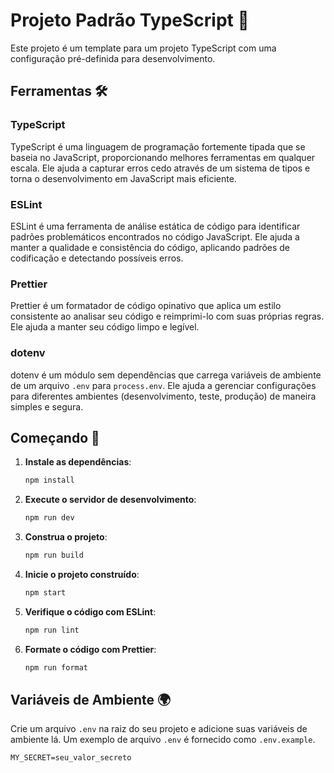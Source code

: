 # Projeto Padrão TypeScript 🚀

Este projeto é um template para um projeto TypeScript com uma configuração pré-definida para desenvolvimento.

## Ferramentas 🛠️

### TypeScript

TypeScript é uma linguagem de programação fortemente tipada que se baseia no JavaScript, proporcionando melhores ferramentas em qualquer escala. Ele ajuda a capturar erros cedo através de um sistema de tipos e torna o desenvolvimento em JavaScript mais eficiente.

### ESLint

ESLint é uma ferramenta de análise estática de código para identificar padrões problemáticos encontrados no código JavaScript. Ele ajuda a manter a qualidade e consistência do código, aplicando padrões de codificação e detectando possíveis erros.

### Prettier

Prettier é um formatador de código opinativo que aplica um estilo consistente ao analisar seu código e reimprimi-lo com suas próprias regras. Ele ajuda a manter seu código limpo e legível.

### dotenv

dotenv é um módulo sem dependências que carrega variáveis de ambiente de um arquivo `.env` para `process.env`. Ele ajuda a gerenciar configurações para diferentes ambientes (desenvolvimento, teste, produção) de maneira simples e segura.

## Começando 🚀

1. **Instale as dependências**:

   ```bash
   npm install
   ```

2. **Execute o servidor de desenvolvimento**:

   ```bash
   npm run dev
   ```

3. **Construa o projeto**:

   ```bash
   npm run build
   ```

4. **Inicie o projeto construído**:

   ```bash
   npm start
   ```

5. **Verifique o código com ESLint**:

   ```bash
   npm run lint
   ```

6. **Formate o código com Prettier**:

   ```bash
   npm run format
   ```

## Variáveis de Ambiente 🌍

Crie um arquivo `.env` na raiz do seu projeto e adicione suas variáveis de ambiente lá. Um exemplo de arquivo `.env` é fornecido como `.env.example`.

```properties
MY_SECRET=seu_valor_secreto
```
